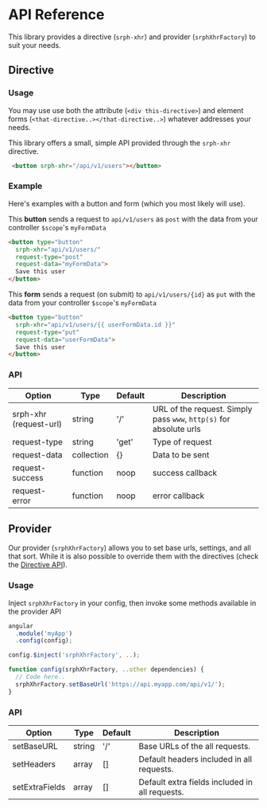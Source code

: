 API Reference
=====

This library provides a directive (```srph-xhr```) and provider (```srphXhrFactory```) to suit your needs.

## Directive

### Usage

You may use use both the attribute (```<div this-directive>```) and element forms (```<that-directive..></that-directive..>```) whatever addresses your needs.

This library offers a small, simple API provided through the ```srph-xhr``` directive.

```html
 <button srph-xhr="/api/v1/users"></button>
```

### Example

Here's examples with a button and form (which you most likely will use).

This **button** sends a request to ```api/v1/users``` as ```post``` with the data from your controller ```$scope```'s ```myFormData```

```html
<button type="button"
  srph-xhr="api/v1/users/"
  request-type="post"
  request-data="myFormData">
  Save this user
</button>
```

This **form** sends a request (on submit) to ```api/v1/users/{id}``` as ```put``` with the data from your controller ```$scope```'s ```myFormData```

```html
<button type="button"
  srph-xhr="api/v1/users/{{ userFormData.id }}"
  request-type="put"
  request-data="userFormData">
  Save this user
</button>
```

### API

Option | Type | Default | Description
------ | ---- | ------- | -----------
srph-xhr (request-url) | string | '/' | URL of the request. Simply pass ```www```, ```http(s)``` for absolute urls
request-type | string | 'get' | Type of request
request-data | collection | {} | Data to be sent
request-success | function | noop | success callback
request-error | function | noop | error callback

## Provider

Our provider (```srphXhrFactory```) allows you to set base urls, settings, and all that sort. While it is also possible to override them with the directives (check the [Directive API](#api-reference-directive-api)).

### Usage

Inject ```srphXhrFactory``` in your config, then invoke some methods available in the provider API

```javascript
angular
  .module('myApp')
  .config(config);

config.$inject('srphXhrFactory', ..);

function config(srphXhrFactory, ..other dependencies) {
  // Code here..
  srphXhrFactory.setBaseUrl('https://api.myapp.com/api/v1/');
}
```

### API

Option | Type | Default | Description
------ | ---- | ------- | -----------
setBaseURL | string | '/' | Base URLs of the all requests.
setHeaders | array | [] | Default headers included in all requests.
setExtraFields | array | [] | Default extra fields included in all requests.